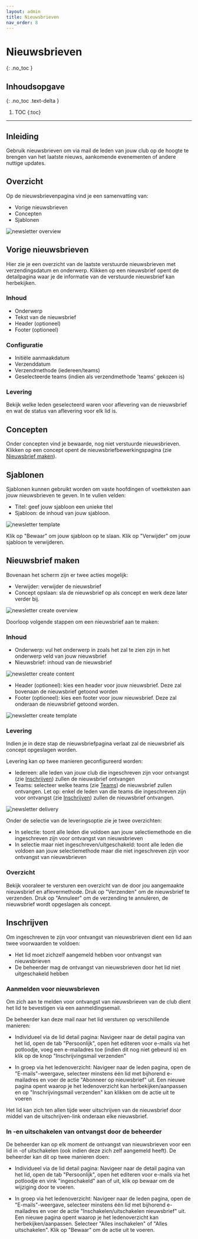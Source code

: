```yaml
---
layout: admin
title: Nieuwsbrieven
nav_order: 8
---
```


# Nieuwsbrieven
{: .no_toc }

## Inhoudsopgave
{: .no_toc .text-delta }

1. TOC
{:toc}

---
## Inleiding
Gebruik nieuwsbrieven om via mail de leden van jouw club op de hoogte te brengen van het laatste nieuws, aankomende evenementen of andere nuttige updates.

## Overzicht 
Op de nieuwsbrievenpagina vind je een samenvatting van:
- Vorige nieuwsbrieven
- Concepten
- Sjablonen

![newsletter overview](/assets/images/newsletter_overview.png)

## Vorige nieuwsbrieven

Hier zie je een overzicht van de laatste verstuurde nieuwsbrieven met verzendingsdatum en onderwerp. Klikken op een nieuwsbrief opent de detailpagina waar je de informatie van de verstuurde nieuwsbrief
kan herbekijken.

### Inhoud

- Onderwerp
- Tekst van de nieuwsbrief
- Header (optioneel)
- Footer (optioneel)

### Configuratie

- Initiële aanmaakdatum
- Verzenddatum
- Verzendmethode (iedereen/teams)
- Geselecteerde teams (indien als verzendmethode 'teams' gekozen is)

### Levering
Bekijk welke leden geselecteerd waren voor aflevering van de nieuwsbrief en wat de status van aflevering voor elk lid is.

## Concepten

Onder concepten vind je bewaarde, nog niet verstuurde nieuwsbrieven. Klikken op een concept opent de nieuwsbriefbewerkingspagina (zie [Nieuwsbrief maken](#nieuwsbrief-maken)).

## Sjablonen

Sjablonen kunnen gebruikt worden om vaste hoofdingen of voetteksten aan jouw nieuwsbrieven te geven.
In te vullen velden:

- Titel: geef jouw sjabloon een unieke titel 
- Sjabloon: de inhoud van jouw sjabloon.

![newsletter template](/assets/images/newsletter_template.png)

Klik op "Bewaar" om jouw sjabloon op te slaan. Klik op "Verwijder" om jouw sjabloon te verwijderen.

## Nieuwsbrief maken

Bovenaan het scherm zijn er twee acties mogelijk:
- Verwijder: verwijder de nieuwsbrief
- Concept opslaan: sla de nieuwsbrief op als concept en werk deze later verder bij.

![newsletter create overview](/assets/images/newsletter_create_top.png)

Doorloop volgende stappen om een nieuwsbrief aan te maken:

### Inhoud

- Onderwerp: vul het onderwerp in zoals het zal te zien zijn in het onderwerp veld van jouw nieuwsbrief
- Nieuwsbrief: inhoud van de nieuwsbrief

![newsletter create content](/assets/images/newsletter_create_content.png)

- Header (optioneel): kies een header voor jouw nieuwsbrief. Deze zal bovenaan de nieuwsbrief getoond worden
- Footer (optioneel): kies een footer voor jouw nieuwsbrief. Deze zal onderaan de nieuwsbrief getoond worden.

![newsletter create template](/assets/images/newsletter_create_template.png)

### Levering

Indien je in deze stap de nieuwsbriefpagina verlaat zal de nieuwsbrief als concept opgeslagen worden.

Levering kan op twee manieren geconfigureerd worden:
- Iedereen: alle leden van jouw club die ingeschreven zijn voor ontvangst (zie [Inschrijven](#inschrijven)) zullen de nieuwsbrief ontvangen
- Teams: selecteer welke teams (zie [Teams](settings.md#teams)) de nieuwsbrief zullen ontvangen. Let op: enkel de leden van die teams die ingeschreven zijn voor ontvangst 
(zie [Inschrijven](#inschrijven)) zullen de nieuwsbrief ontvangen.

![newsletter delivery](/assets/images/newsletter_delivery.png)

Onder de selectie van de leveringsoptie zie je twee overzichten:
- In selectie: toont alle leden die voldoen aan jouw selectiemethode en die ingeschreven zijn voor ontvangst van nieuwsbrieven
- In selectie maar niet ingeschreven/uitgeschakeld: toont alle leden die voldoen aan jouw selectiemethode maar die niet ingeschreven zijn voor ontvangst van nieuwsbrieven

### Overzicht

Bekijk vooraleer te versturen een overzicht van de door jou aangemaakte nieuwsbrief en aflevermethode. Druk op "Verzenden" om de nieuwsbrief te verzenden. 
Druk op "Annuleer" om de verzending te annuleren, de nieuwsbrief wordt opgeslagen als concept.

## Inschrijven

Om ingeschreven te zijn voor ontvangst van nieuwsbrieven dient een lid aan twee voorwaarden te voldoen:
- Het lid moet zichzelf aangemeld hebben voor ontvangst van nieuwsbrieven
- De beheerder mag de ontvangst van nieuwsbrieven door het lid niet uitgeschakeld hebben

### Aanmelden voor nieuwsbrieven
Om zich aan te melden voor ontvangst van nieuwsbrieven van de club dient het lid te bevestigen via een aanmeldingsemail. 

De beheerder kan deze mail naar het lid versturen op verschillende manieren:

- Individueel via de lid detail pagina:
Navigeer naar de detail pagina van het lid, open de tab "Persoonlijk", open het editeren voor e-mails via het potloodje, voeg een e-mailadres toe (indien dit nog niet gebeurd is) 
en klik op de knop "Inschrijvingsmail verzenden"

- In groep via het ledenoverzicht:
Navigeer naar de leden pagina, open de "E-mails"-weergave, selecteer minstens één lid met bijhorend e-mailadres en voer de actie "Abonneer op nieuwsbrief" uit. Een nieuwe pagina opent waarop
je het ledenoverzicht kan herbekijken/aanpassen en op "Inschrijvingsmail verzenden" kan klikken om de actie uit te voeren

Het lid kan zich ten allen tijde weer uitschrijven van de nieuwsbrief door middel van de uitschrijven-link onderaan elke nieuwsbrief.

### In -en uitschakelen van ontvangst door de beheerder
De beheerder kan op elk moment de ontvangst van nieuwsbrieven voor een lid in -of uitschakelen (ook indien deze zich zelf aangemeld heeft). De beheerder kan dit op twee manieren doen:

- Individueel via de lid detail pagina:
Navigeer naar de detail pagina van het lid, open de tab "Persoonlijk", open het editeren voor e-mails via het potloodje en vink "ingeschakeld" aan of uit, klik op bewaar om de 
wijziging door te voeren.

- In groep via het ledenoverzicht:
Navigeer naar de leden pagina, open de "E-mails"-weergave, selecteer minstens één lid met bijhorend e-mailadres en voer de actie "Inschakelen/uitschakelen nieuwsbrief" uit. 
Een nieuwe pagina opent waarop je het ledenoverzicht kan herbekijken/aanpassen. Selecteer "Alles inschakelen" of "Alles uitschakelen". Klik op "Bewaar" om de actie uit te voeren.
